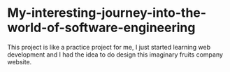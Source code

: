 # My-interesting-journey-into-the-world-of-software-engineering
This project is like a practice project for me, I just started learning web development and I had the idea to do design this imaginary fruits company website.
